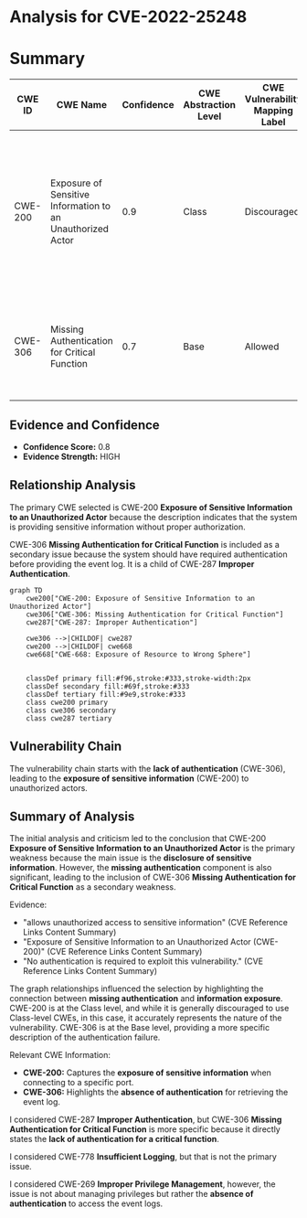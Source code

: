 # Analysis for CVE-2022-25248

# Summary
| CWE ID | CWE Name | Confidence | CWE Abstraction Level | CWE Vulnerability Mapping Label | CWE-Vulnerability Mapping Notes |
|---|---|---|---|---|---|
| CWE-200 | Exposure of Sensitive Information to an Unauthorized Actor | 0.9 | Class | Discouraged | The **root cause** of the vulnerability is the **exposure of the event log without authorization** when connecting to a specific port, which aligns with CWE-200's description. |
| CWE-306 | Missing Authentication for Critical Function | 0.7 | Base | Allowed | Connecting to a specific port to retrieve the event log lacks authentication, fitting CWE-306's description. |

## Evidence and Confidence

*   **Confidence Score:** 0.8
*   **Evidence Strength:** HIGH

## Relationship Analysis
The primary CWE selected is CWE-200 **Exposure of Sensitive Information to an Unauthorized Actor** because the description indicates that the system is providing sensitive information without proper authorization.

CWE-306 **Missing Authentication for Critical Function** is included as a secondary issue because the system should have required authentication before providing the event log. It is a child of CWE-287 **Improper Authentication**.

```mermaid
graph TD
    cwe200["CWE-200: Exposure of Sensitive Information to an Unauthorized Actor"]
    cwe306["CWE-306: Missing Authentication for Critical Function"]
    cwe287["CWE-287: Improper Authentication"]
    
    cwe306 -->|CHILDOF| cwe287
    cwe200 -->|CHILDOF| cwe668
    cwe668["CWE-668: Exposure of Resource to Wrong Sphere"]
    

    classDef primary fill:#f96,stroke:#333,stroke-width:2px
    classDef secondary fill:#69f,stroke:#333
    classDef tertiary fill:#9e9,stroke:#333
    class cwe200 primary
    class cwe306 secondary
    class cwe287 tertiary
```

## Vulnerability Chain
The vulnerability chain starts with the **lack of authentication** (CWE-306), leading to the **exposure of sensitive information** (CWE-200) to unauthorized actors.

## Summary of Analysis
The initial analysis and criticism led to the conclusion that CWE-200 **Exposure of Sensitive Information to an Unauthorized Actor** is the primary weakness because the main issue is the **disclosure of sensitive information**. However, the **missing authentication** component is also significant, leading to the inclusion of CWE-306 **Missing Authentication for Critical Function** as a secondary weakness.

Evidence:
- "allows unauthorized access to sensitive information" (CVE Reference Links Content Summary)
- "Exposure of Sensitive Information to an Unauthorized Actor (CWE-200)" (CVE Reference Links Content Summary)
- "No authentication is required to exploit this vulnerability." (CVE Reference Links Content Summary)

The graph relationships influenced the selection by highlighting the connection between **missing authentication** and **information exposure**. CWE-200 is at the Class level, and while it is generally discouraged to use Class-level CWEs, in this case, it accurately represents the nature of the vulnerability. CWE-306 is at the Base level, providing a more specific description of the authentication failure.

Relevant CWE Information:
- **CWE-200:** Captures the **exposure of sensitive information** when connecting to a specific port.
- **CWE-306:** Highlights the **absence of authentication** for retrieving the event log.

I considered CWE-287 **Improper Authentication**, but CWE-306 **Missing Authentication for Critical Function** is more specific because it directly states the **lack of authentication for a critical function**.

I considered CWE-778 **Insufficient Logging**, but that is not the primary issue.

I considered CWE-269 **Improper Privilege Management**, however, the issue is not about managing privileges but rather the **absence of authentication** to access the event logs.